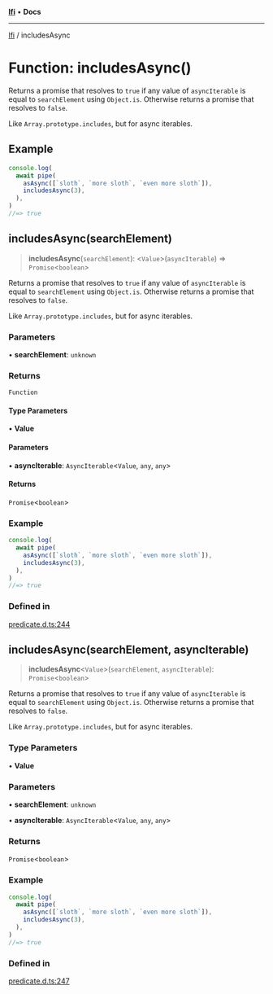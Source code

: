 [**lfi**](../readme.md) • **Docs**

---

[lfi](../globals.md) / includesAsync

# Function: includesAsync()

Returns a promise that resolves to `true` if any value of `asyncIterable` is
equal to `searchElement` using `Object.is`. Otherwise returns a promise that
resolves to `false`.

Like `Array.prototype.includes`, but for async iterables.

## Example

```js
console.log(
  await pipe(
    asAsync([`sloth`, `more sloth`, `even more sloth`]),
    includesAsync(3),
  ),
)
//=> true
```

## includesAsync(searchElement)

> **includesAsync**(`searchElement`): \<`Value`\>(`asyncIterable`) =>
> `Promise`\<`boolean`\>

Returns a promise that resolves to `true` if any value of `asyncIterable` is
equal to `searchElement` using `Object.is`. Otherwise returns a promise that
resolves to `false`.

Like `Array.prototype.includes`, but for async iterables.

### Parameters

• **searchElement**: `unknown`

### Returns

`Function`

#### Type Parameters

• **Value**

#### Parameters

• **asyncIterable**: `AsyncIterable`\<`Value`, `any`, `any`\>

#### Returns

`Promise`\<`boolean`\>

### Example

```js
console.log(
  await pipe(
    asAsync([`sloth`, `more sloth`, `even more sloth`]),
    includesAsync(3),
  ),
)
//=> true
```

### Defined in

[predicate.d.ts:244](https://github.com/TomerAberbach/lfi/blob/dd796c78d3ff68ae7bf4a0272b3cbeca688438e7/src/operations/predicate.d.ts#L244)

## includesAsync(searchElement, asyncIterable)

> **includesAsync**\<`Value`\>(`searchElement`, `asyncIterable`):
> `Promise`\<`boolean`\>

Returns a promise that resolves to `true` if any value of `asyncIterable` is
equal to `searchElement` using `Object.is`. Otherwise returns a promise that
resolves to `false`.

Like `Array.prototype.includes`, but for async iterables.

### Type Parameters

• **Value**

### Parameters

• **searchElement**: `unknown`

• **asyncIterable**: `AsyncIterable`\<`Value`, `any`, `any`\>

### Returns

`Promise`\<`boolean`\>

### Example

```js
console.log(
  await pipe(
    asAsync([`sloth`, `more sloth`, `even more sloth`]),
    includesAsync(3),
  ),
)
//=> true
```

### Defined in

[predicate.d.ts:247](https://github.com/TomerAberbach/lfi/blob/dd796c78d3ff68ae7bf4a0272b3cbeca688438e7/src/operations/predicate.d.ts#L247)
